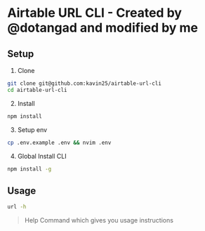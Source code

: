 # Airtable URL CLI - Created by @dotangad and modified by me

## Setup
1. Clone
```sh
git clone git@github.com:kavin25/airtable-url-cli
cd airtable-url-cli
```

2. Install
```sh
npm install
```

3. Setup env
```sh
cp .env.example .env && nvim .env
```

4. Global Install CLI
```sh
npm install -g
```

## Usage
```sh
url -h
```
> Help Command which gives you usage instructions
